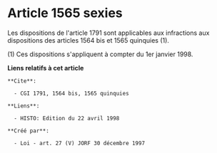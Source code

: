 # Article 1565 sexies

Les dispositions de l'article 1791 sont applicables aux infractions aux dispositions des articles 1564 bis et 1565 quinquies
(1).

(1) Ces dispositions s'appliquent à compter du 1er janvier 1998.

**Liens relatifs à cet article**

	**Cite**:

	  - CGI 1791, 1564 bis, 1565 quinquies

	**Liens**:

	  - HISTO: Edition du 22 avril 1998

	**Créé par**:

	  - Loi - art. 27 (V) JORF 30 décembre 1997
